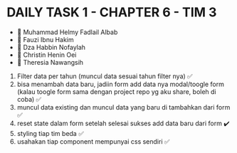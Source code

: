 # DAILY TASK 1 - CHAPTER 6 - TIM 3

- 👦 Muhammad Helmy Fadlail Albab
- 👦 Fauzi Ibnu Hakim
- 👧 Dza Habbin Nofaylah
- 👧 Christin Henin Oei
- 👧 Theresia Nawangsih

1) Filter data per tahun (muncul data sesuai tahun filter nya) ✅
2) bisa menambah data baru, jadiin form add data nya modal/toogle form (kalau toogle form sama dengan project repo yg aku share, boleh di coba) ✅
3) muncul data existing dan muncul data yang baru di tambahkan dari form ✅
4) reset state dalam form setelah selesai sukses add data baru dari form ✔️
5) styling tiap tim beda ✅
6) usahakan tiap component mempunyai css sendiri ✅
